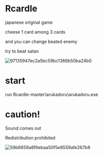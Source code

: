 # Rcardle

japanese original game

cheese 1 card among 3 cards

and you can change beated enemy 

try to beat satan

![97135947ec2a5bc59bc1366b50ba24b0](https://user-images.githubusercontent.com/51286958/59147188-a2c07d80-8a33-11e9-9def-85327d05fcad.png)

# start

run Rcardle-master\arukadoru\arukadoru.exe

# caution! 

Sound comes out

Redistribution prohibited

![59b6659a8f6ebaa50f5e8559afe267b8](https://user-images.githubusercontent.com/51286958/59147181-7ad11a00-8a33-11e9-9c7c-a3c81dfece3f.png)

